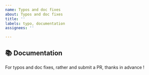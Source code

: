 ```yaml
---
name: Typos and doc fixes
about: Typos and doc fixes
title: ''
labels: typo, documentation
assignees: ''

---
```


## 📚 Documentation

For typos and doc fixes, rather and submit a PR, thanks in advance !
